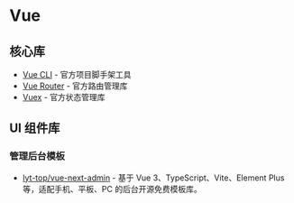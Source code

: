 # Vue

## 核心库

- [Vue CLI](https://cli.vuejs.org/) - 官方项目脚手架工具
- [Vue Router](https://router.vuejs.org/) - 官方路由管理库
- [Vuex](https://vuex.vuejs.org/) - 官方状态管理库

## UI 组件库

### 管理后台模板

- [lyt-top/vue-next-admin](https://gitee.com/lyt-top/vue-next-admin) - 基于 Vue 3、TypeScript、Vite、Element Plus 等，适配手机、平板、PC 的后台开源免费模板库。

